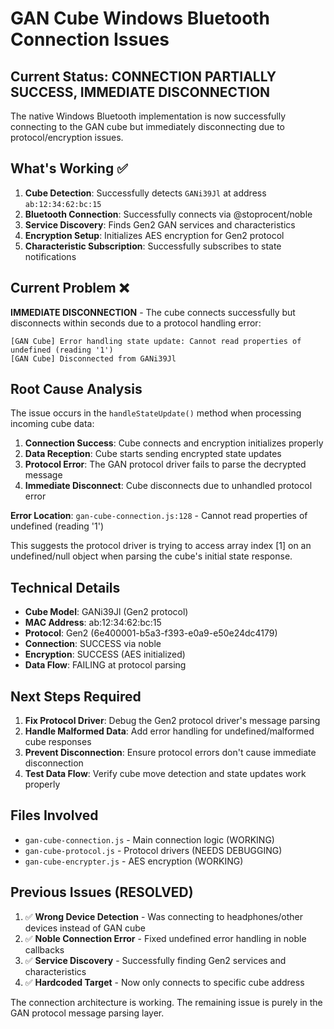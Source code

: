 # GAN Cube Windows Bluetooth Connection Issues

## Current Status: CONNECTION PARTIALLY SUCCESS, IMMEDIATE DISCONNECTION

The native Windows Bluetooth implementation is now successfully connecting to the GAN cube but immediately disconnecting due to protocol/encryption issues.

## What's Working ✅

1. **Cube Detection**: Successfully detects `GANi39Jl` at address `ab:12:34:62:bc:15`
2. **Bluetooth Connection**: Successfully connects via @stoprocent/noble
3. **Service Discovery**: Finds Gen2 GAN services and characteristics  
4. **Encryption Setup**: Initializes AES encryption for Gen2 protocol
5. **Characteristic Subscription**: Successfully subscribes to state notifications

## Current Problem ❌

**IMMEDIATE DISCONNECTION** - The cube connects successfully but disconnects within seconds due to a protocol handling error:

```
[GAN Cube] Error handling state update: Cannot read properties of undefined (reading '1')
[GAN Cube] Disconnected from GANi39Jl
```

## Root Cause Analysis

The issue occurs in the `handleStateUpdate()` method when processing incoming cube data:

1. **Connection Success**: Cube connects and encryption initializes properly
2. **Data Reception**: Cube starts sending encrypted state updates  
3. **Protocol Error**: The GAN protocol driver fails to parse the decrypted message
4. **Immediate Disconnect**: Cube disconnects due to unhandled protocol error

**Error Location**: `gan-cube-connection.js:128` - Cannot read properties of undefined (reading '1')

This suggests the protocol driver is trying to access array index [1] on an undefined/null object when parsing the cube's initial state response.

## Technical Details

- **Cube Model**: GANi39Jl (Gen2 protocol)
- **MAC Address**: ab:12:34:62:bc:15  
- **Protocol**: Gen2 (6e400001-b5a3-f393-e0a9-e50e24dc4179)
- **Connection**: SUCCESS via noble
- **Encryption**: SUCCESS (AES initialized)  
- **Data Flow**: FAILING at protocol parsing

## Next Steps Required

1. **Fix Protocol Driver**: Debug the Gen2 protocol driver's message parsing
2. **Handle Malformed Data**: Add error handling for undefined/malformed cube responses
3. **Prevent Disconnection**: Ensure protocol errors don't cause immediate disconnection
4. **Test Data Flow**: Verify cube move detection and state updates work properly

## Files Involved

- `gan-cube-connection.js` - Main connection logic (WORKING)  
- `gan-cube-protocol.js` - Protocol drivers (NEEDS DEBUGGING)
- `gan-cube-encrypter.js` - AES encryption (WORKING)

## Previous Issues (RESOLVED)

1. ✅ **Wrong Device Detection** - Was connecting to headphones/other devices instead of GAN cube
2. ✅ **Noble Connection Error** - Fixed undefined error handling in noble callbacks  
3. ✅ **Service Discovery** - Successfully finding Gen2 services and characteristics
4. ✅ **Hardcoded Target** - Now only connects to specific cube address

The connection architecture is working. The remaining issue is purely in the GAN protocol message parsing layer.